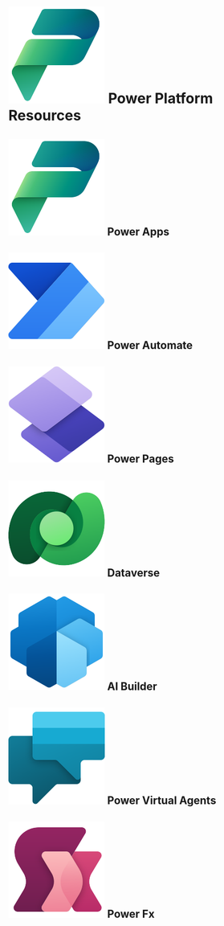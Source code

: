 # ![Power Platform](images/PowerPlatform_scalable.svg) Power Platform Resources


## ![Power Apps](images/PowerPlatform_scalable.svg) Power Apps

## ![Power Apps](images/PowerAutomate_scalable.svg) Power Automate

## ![Power Apps](images/PowerPages_scalable.svg) Power Pages

## ![Power Apps](images/Dataverse_scalable.svg) Dataverse

## ![Power Apps](images/AIBuilder_scalable.svg) AI Builder

## ![Power Apps](images/PowerVirtualAgents_scalable.svg) Power Virtual Agents

## ![Power Apps](images/PowerFx_scalable.svg) Power Fx
